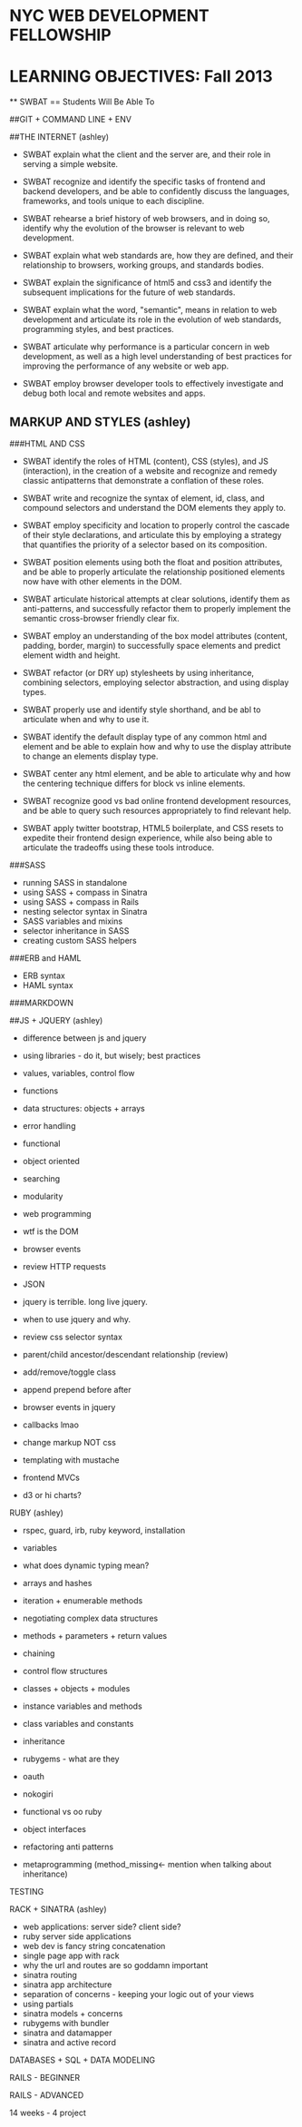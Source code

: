 # NYC WEB DEVELOPMENT FELLOWSHIP
# LEARNING OBJECTIVES: Fall 2013

** SWBAT == Students Will Be Able To

##GIT + COMMAND LINE + ENV

##THE INTERNET (ashley)

* SWBAT explain what the client and the server are, and their role in serving a simple website. 
* SWBAT recognize and identify the specific tasks of frontend and backend developers, and be able to confidently discuss the languages, frameworks, and tools unique to each discipline.

* SWBAT rehearse a brief history of web browsers, and in doing so, identify why the evolution of the browser is relevant to web development. 

* SWBAT explain what web standards are, how they are defined, and their relationship to browsers, working groups, and standards bodies.

* SWBAT explain the significance of html5 and css3 and identify the subsequent implications for the future of web standards.

* SWBAT explain what the word, "semantic", means in relation to web development and articulate its role in the evolution of web standards, programming styles, and best practices.

* SWBAT articulate why performance is a particular concern in web development, as well as a high level understanding of best practices for improving the performance of any website or web app.

* SWBAT employ browser developer tools to effectively investigate and debug both local and remote websites and apps.

## MARKUP AND STYLES (ashley)

###HTML AND CSS

* SWBAT identify the roles of HTML (content), CSS (styles), and JS (interaction), in the creation of a website and recognize and remedy classic antipatterns that demonstrate a conflation of these roles.

* SWBAT write and recognize the syntax of element, id, class, and compound selectors and understand the DOM elements they apply to.

* SWBAT employ specificity and location to properly control the cascade of their style declarations, and articulate this by employing a strategy that quantifies the priority of a selector based on its composition.

* SWBAT position elements using both the float and position attributes, and be able to properly articulate the relationship positioned elements now have with other elements in the DOM.

* SWBAT articulate historical attempts at clear solutions, identify them as anti-patterns, and successfully refactor them to properly implement the semantic cross-browser friendly clear fix. 
* SWBAT employ an understanding of the box model attributes (content, padding, border, margin) to successfully space elements and predict element width and height.

* SWBAT refactor (or DRY up) stylesheets by using inheritance, combining selectors, employing selector abstraction, and using display types.

* SWBAT properly use and identify style shorthand, and be abl to articulate when and why to use it.

* SWBAT identify the default display type of any common html and element and be able to explain how and why to use the display attribute to change an elements display type.

* SWBAT center any html element, and be able to articulate why and how the centering technique differs for block vs inline elements.

* SWBAT recognize good vs bad online frontend development resources, and be able to query such resources appropriately to find relevant help.

* SWBAT apply twitter bootstrap, HTML5 boilerplate, and CSS resets to expedite their frontend design experience, while also being able to articulate the tradeoffs using these tools introduce.

###SASS

* running SASS in standalone
* using SASS + compass in Sinatra
* using SASS + compass in Rails
* nesting selector syntax in Sinatra
* SASS variables and mixins
* selector inheritance in SASS
* creating custom SASS helpers

###ERB and HAML

* ERB syntax
* HAML syntax

###MARKDOWN

##JS + JQUERY (ashley)

* difference between js and jquery
* using libraries - do it, but wisely; best practices

* values, variables, control flow
* functions
* data structures: objects + arrays
* error handling

* functional
* object oriented

* searching
* modularity
* web programming
* wtf is the DOM
* browser events
* review HTTP requests

* JSON

* jquery is terrible. long live jquery.
* when to use jquery and why.
* review css selector syntax
* parent/child ancestor/descendant relationship (review)
* add/remove/toggle class
* append prepend before after
* browser events in jquery
* callbacks lmao

* change markup NOT css

* templating with mustache
* frontend MVCs
* d3 or hi charts?


RUBY (ashley)

* rspec, guard, irb, ruby keyword, installation

* variables
* what does dynamic typing mean?

* arrays and hashes
* iteration + enumerable methods
* negotiating complex data structures

* methods + parameters + return values
* chaining
* control flow structures

* classes + objects + modules
* instance variables and methods
* class variables and constants
* inheritance

* rubygems - what are they
* oauth
* nokogiri

* functional vs oo ruby
* object interfaces
* refactoring anti patterns
* metaprogramming (method_missing<- mention when talking about inheritance)

TESTING

RACK + SINATRA (ashley)

* web applications: server side? client side?
* ruby server side applications
* web dev is fancy string concatenation
* single page app with rack
* why the url and routes are so goddamn important
* sinatra routing
* sinatra app architecture
* separation of concerns - keeping your logic out of your views
* using partials
* sinatra models + concerns
* rubygems with bundler
* sinatra and datamapper
* sinatra and active record

DATABASES + SQL + DATA MODELING

RAILS - BEGINNER

RAILS - ADVANCED

14 weeks - 4 project

